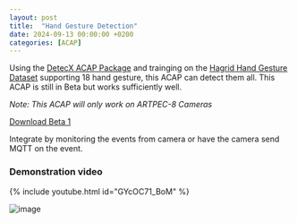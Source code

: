 ```yaml
---
layout: post
title:  "Hand Gesture Detection"
date: 2024-09-13 00:00:00 +0200
categories: [ACAP]
---
```


Using the [DetecX ACAP Package](https://pandosme.github.io/acap/2024/09/04/Custom_Object_Detection_Models.html) and trainging on the [Hagrid Hand Gesture Dataset](https://github.com/hukenovs/hagrid) supporting 18 hand gesture, this ACAP can detect them all.
This ACAP is still in Beta but works sufficiently well.

*Note: This ACAP will only work on ARTPEC-8 Cameras*
 
[Download Beta 1](https://www.dropbox.com/scl/fi/92rsm7zkqxlaqvxlfq038/HandGestures.zip?rlkey=ukyzhemobwgncuw2zi47099f6&st=y1r6ictd&dl=1)

Integrate by monitoring the events from camera or have the camera send MQTT on the event.

### Demonstration video
{% include youtube.html id="GYcOC71_BoM" %}

![image](https://api.aintegration.team/image/hand)

